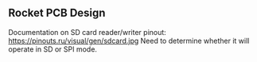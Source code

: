 ## Rocket PCB Design

Documentation on SD card reader/writer pinout:
https://pinouts.ru/visual/gen/sdcard.jpg
Need to determine whether it will operate in SD or SPI mode.
